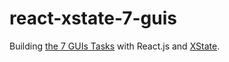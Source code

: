 # react-xstate-7-guis

Building [the 7 GUIs Tasks](https://eugenkiss.github.io/7guis/tasks) with
React.js and [XState](https://xstate.js.org/).
